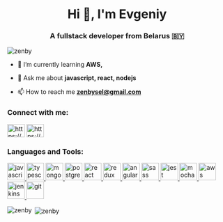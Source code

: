 <h1 align="center">Hi 👋, I'm Evgeniy</h1>
<h3 align="center">A fullstack developer from Belarus 🇧🇾</h3>

<p align="left"> <img src="https://komarev.com/ghpvc/?username=zenby&label=Profile%20views&color=0e75b6&style=flat" alt="zenby" /> </p>

- 🌱 I’m currently learning **AWS,**

- 💬 Ask me about **javascript, react, nodejs**

- 📫 How to reach me **zenbysel@gmail.com**

<p align="left">
<h3 align="left">Connect with me:</h3>
<a href="https://linkedin.com/in/https://www.linkedin.com/in/zenby/" target="blank"><img align="center" src="https://cdn.jsdelivr.net/npm/simple-icons@3.0.1/icons/linkedin.svg" alt="https://www.linkedin.com/in/zenby/" height="30" width="40" /></a>
<a href="https://fb.com/https://www.facebook.com/evgeniydainovich" target="blank"><img align="center" src="https://cdn.jsdelivr.net/npm/simple-icons@3.0.1/icons/facebook.svg" alt="https://www.facebook.com/evgeniydainovich" height="30" width="40" /></a>
</p>

<h3 align="left">Languages and Tools:</h3>
<p align="left"> <a href="https://developer.mozilla.org/en-US/docs/Web/JavaScript" target="_blank">
        <img
          src="https://devicons.github.io/devicon/devicon.git/icons/javascript/javascript-original.svg"
          alt="javascript"
          width="40"
          height="40"
        />
      </a>
      <a href="https://www.typescriptlang.org/" target="_blank">
        <img
          src="https://devicons.github.io/devicon/devicon.git/icons/typescript/typescript-original.svg"
          alt="typescript"
          width="40"
          height="40"
        />
      </a>      <a href="https://www.mongodb.com/" target="_blank">
        <img
          src="https://devicons.github.io/devicon/devicon.git/icons/mongodb/mongodb-original-wordmark.svg"
          alt="mongodb"
          width="40"
          height="40"
        />
      </a>
      <a href="https://www.postgresql.org" target="_blank">
        <img
          src="https://devicons.github.io/devicon/devicon.git/icons/postgresql/postgresql-original-wordmark.svg"
          alt="postgresql"
          width="40"
          height="40"
        />
      </a>
      <a href="https://reactjs.org/" target="_blank">
        <img
          src="https://devicons.github.io/devicon/devicon.git/icons/react/react-original-wordmark.svg"
          alt="react"
          width="40"
          height="40"
        />
      </a>
      <a href="https://redux.js.org" target="_blank">
        <img
          src="https://devicons.github.io/devicon/devicon.git/icons/redux/redux-original.svg"
          alt="redux"
          width="40"
          height="40"
        />
      </a>
      <a href="https://angular.io" target="_blank">
        <img
          src="https://devicons.github.io/devicon/devicon.git/icons/angularjs/angularjs-original.svg"
          alt="angularjs"
          width="40"
          height="40"
        />
      </a>
      <a href="https://sass-lang.com" target="_blank">
        <img
          src="https://devicons.github.io/devicon/devicon.git/icons/sass/sass-original.svg"
          alt="sass"
          width="40"
          height="40"
        />
      </a>
      <a href="https://jestjs.io" target="_blank">
        <img src="https://www.vectorlogo.zone/logos/jestjsio/jestjsio-icon.svg" alt="jest" width="40" height="40" />
      </a>
      <a href="https://mochajs.org" target="_blank">
        <img src="https://www.vectorlogo.zone/logos/mochajs/mochajs-icon.svg" alt="mocha" width="40" height="40" />
      </a>
      <a href="https://aws.amazon.com" target="_blank">
        <img
          src="https://devicons.github.io/devicon/devicon.git/icons/amazonwebservices/amazonwebservices-original-wordmark.svg"
          alt="aws"
          width="40"
          height="40"
        />
      </a>
      <a href="https://www.jenkins.io" target="_blank">
        <img src="https://www.vectorlogo.zone/logos/jenkins/jenkins-icon.svg" alt="jenkins" width="40" height="40" />
      </a>
      <a href="https://git-scm.com/" target="_blank">
        <img src="https://www.vectorlogo.zone/logos/git-scm/git-scm-icon.svg" alt="git" width="40" height="40" />
      </a></p>

<p><img align="left" src="https://github-readme-stats.vercel.app/api/top-langs/?username=zenby&layout=compact" alt="zenby" /></p>

<p>&nbsp;<img align="center" src="https://github-readme-stats.vercel.app/api?username=zenby&show_icons=true" alt="zenby" /></p>
